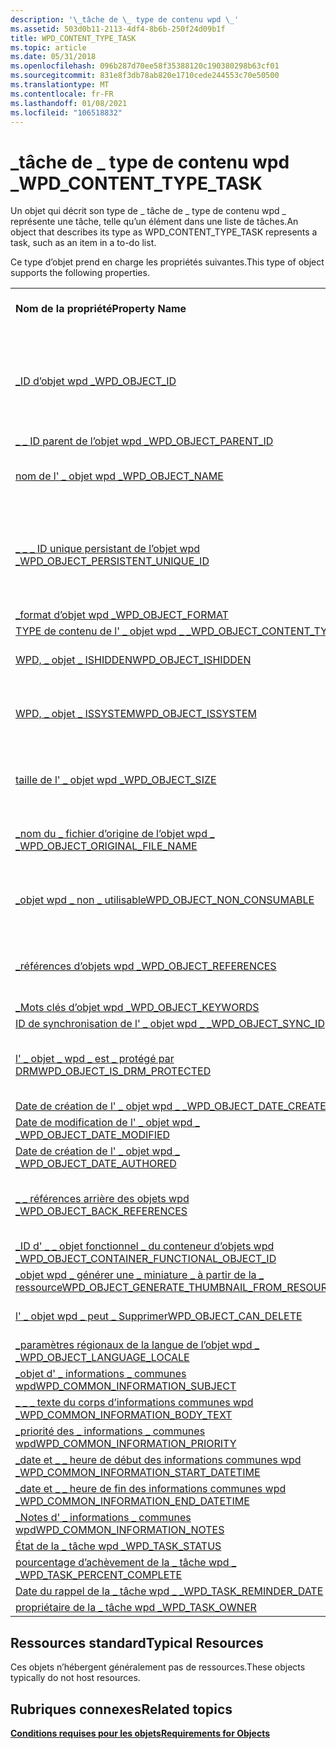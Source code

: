 ```yaml
---
description: '\_tâche de \_ type de contenu wpd \_'
ms.assetid: 503d0b11-2113-4df4-8b6b-250f24d09b1f
title: WPD_CONTENT_TYPE_TASK
ms.topic: article
ms.date: 05/31/2018
ms.openlocfilehash: 096b287d70ee58f35388120c190380298b63cf01
ms.sourcegitcommit: 831e8f3db78ab820e1710cede244553c70e50500
ms.translationtype: MT
ms.contentlocale: fr-FR
ms.lasthandoff: 01/08/2021
ms.locfileid: "106518832"
---
```

# <a name="wpd_content_type_task"></a><span data-ttu-id="391dd-103">\_tâche de \_ type de contenu wpd \_</span><span class="sxs-lookup"><span data-stu-id="391dd-103">WPD\_CONTENT\_TYPE\_TASK</span></span>

<span data-ttu-id="391dd-104">Un objet qui décrit son type de \_ tâche de \_ type de contenu wpd \_ représente une tâche, telle qu’un élément dans une liste de tâches.</span><span class="sxs-lookup"><span data-stu-id="391dd-104">An object that describes its type as WPD\_CONTENT\_TYPE\_TASK represents a task, such as an item in a to-do list.</span></span>

<span data-ttu-id="391dd-105">Ce type d’objet prend en charge les propriétés suivantes.</span><span class="sxs-lookup"><span data-stu-id="391dd-105">This type of object supports the following properties.</span></span>



|                                                                                                                       |                                                                                |
|-----------------------------------------------------------------------------------------------------------------------|--------------------------------------------------------------------------------|
| <span data-ttu-id="391dd-106">**Nom de la propriété**</span><span class="sxs-lookup"><span data-stu-id="391dd-106">**Property Name**</span></span>                                                                                                     | <span data-ttu-id="391dd-107">**Obligatoire ou facultatif**</span><span class="sxs-lookup"><span data-stu-id="391dd-107">**Required or Optional**</span></span>                                                       |
| [<span data-ttu-id="391dd-108">\_ID d’objet wpd \_</span><span class="sxs-lookup"><span data-stu-id="391dd-108">WPD\_OBJECT\_ID</span></span>](object-properties.md)                                                                | <span data-ttu-id="391dd-109">Obligatoire, en lecture seule.</span><span class="sxs-lookup"><span data-stu-id="391dd-109">Required, read-only.</span></span> <span data-ttu-id="391dd-110">Un client ne peut pas définir cette propriété, même au moment de la création.</span><span class="sxs-lookup"><span data-stu-id="391dd-110">A client cannot set this property, even at creation time.</span></span> |
| [<span data-ttu-id="391dd-111">\_ \_ ID parent de l’objet wpd \_</span><span class="sxs-lookup"><span data-stu-id="391dd-111">WPD\_OBJECT\_PARENT\_ID</span></span>](object-properties.md)                                                 | <span data-ttu-id="391dd-112">Obligatoire.</span><span class="sxs-lookup"><span data-stu-id="391dd-112">Required.</span></span>                                                                      |
| [<span data-ttu-id="391dd-113">nom de l' \_ objet wpd \_</span><span class="sxs-lookup"><span data-stu-id="391dd-113">WPD\_OBJECT\_NAME</span></span>](object-properties.md)                                                            | <span data-ttu-id="391dd-114">Obligatoire si l’objet représente un fichier.</span><span class="sxs-lookup"><span data-stu-id="391dd-114">Required if the object represents a file.</span></span>                                      |
| [<span data-ttu-id="391dd-115">\_ \_ \_ ID unique persistant de l’objet wpd \_</span><span class="sxs-lookup"><span data-stu-id="391dd-115">WPD\_OBJECT\_PERSISTENT\_UNIQUE\_ID</span></span>](object-properties.md)                          | <span data-ttu-id="391dd-116">Obligatoire, en lecture seule.</span><span class="sxs-lookup"><span data-stu-id="391dd-116">Required, read-only.</span></span> <span data-ttu-id="391dd-117">Un client ne peut pas définir cette propriété, même au moment de la création.</span><span class="sxs-lookup"><span data-stu-id="391dd-117">A client cannot set this property, even at creation time.</span></span> |
| [<span data-ttu-id="391dd-118">\_format d’objet wpd \_</span><span class="sxs-lookup"><span data-stu-id="391dd-118">WPD\_OBJECT\_FORMAT</span></span>](object-properties.md)                                                        | <span data-ttu-id="391dd-119">Obligatoire.</span><span class="sxs-lookup"><span data-stu-id="391dd-119">Required.</span></span>                                                                      |
| [<span data-ttu-id="391dd-120">TYPE de contenu de l' \_ objet wpd \_ \_</span><span class="sxs-lookup"><span data-stu-id="391dd-120">WPD\_OBJECT\_CONTENT\_TYPE</span></span>](object-properties.md)                                           | <span data-ttu-id="391dd-121">Obligatoire.</span><span class="sxs-lookup"><span data-stu-id="391dd-121">Required.</span></span>                                                                      |
| [<span data-ttu-id="391dd-122">WPD, \_ objet \_ ISHIDDEN</span><span class="sxs-lookup"><span data-stu-id="391dd-122">WPD\_OBJECT\_ISHIDDEN</span></span>](object-properties.md)                                                    | <span data-ttu-id="391dd-123">Obligatoire si l’objet est masqué.</span><span class="sxs-lookup"><span data-stu-id="391dd-123">Required if the object is hidden.</span></span>                                              |
| [<span data-ttu-id="391dd-124">WPD, \_ objet \_ ISSYSTEM</span><span class="sxs-lookup"><span data-stu-id="391dd-124">WPD\_OBJECT\_ISSYSTEM</span></span>](object-properties.md)                                                    | <span data-ttu-id="391dd-125">Obligatoire si l’objet est un objet système (représente un fichier système).</span><span class="sxs-lookup"><span data-stu-id="391dd-125">Required if the object is a system object (represents a system file).</span></span>          |
| [<span data-ttu-id="391dd-126">taille de l' \_ objet wpd \_</span><span class="sxs-lookup"><span data-stu-id="391dd-126">WPD\_OBJECT\_SIZE</span></span>](object-properties.md)                                                            | <span data-ttu-id="391dd-127">Obligatoire si l’objet a au moins une ressource.</span><span class="sxs-lookup"><span data-stu-id="391dd-127">Required if the object has at least one resource.</span></span>                              |
| [<span data-ttu-id="391dd-128">\_nom du \_ fichier d’origine de l’objet wpd \_ \_</span><span class="sxs-lookup"><span data-stu-id="391dd-128">WPD\_OBJECT\_ORIGINAL\_FILE\_NAME</span></span>](object-properties.md)                              | <span data-ttu-id="391dd-129">Obligatoire si l’objet représente un fichier.</span><span class="sxs-lookup"><span data-stu-id="391dd-129">Required if the object represents a file.</span></span>                                      |
| [<span data-ttu-id="391dd-130">\_objet wpd \_ non \_ utilisable</span><span class="sxs-lookup"><span data-stu-id="391dd-130">WPD\_OBJECT\_NON\_CONSUMABLE</span></span>](object-properties.md)                                       | <span data-ttu-id="391dd-131">Recommandé si l’objet n’est pas destiné à être consommé par l’appareil.</span><span class="sxs-lookup"><span data-stu-id="391dd-131">Recommended if the object is not meant for consumption by the device.</span></span>          |
| [<span data-ttu-id="391dd-132">\_références d’objets wpd \_</span><span class="sxs-lookup"><span data-stu-id="391dd-132">WPD\_OBJECT\_REFERENCES</span></span>](object-properties.md)                                                | <span data-ttu-id="391dd-133">Obligatoire si l’objet a des références à d’autres objets.</span><span class="sxs-lookup"><span data-stu-id="391dd-133">Required if the object has references to other objects.</span></span>                        |
| [<span data-ttu-id="391dd-134">\_Mots clés d’objet wpd \_</span><span class="sxs-lookup"><span data-stu-id="391dd-134">WPD\_OBJECT\_KEYWORDS</span></span>](object-properties.md)                                                    | <span data-ttu-id="391dd-135">Optionnel.</span><span class="sxs-lookup"><span data-stu-id="391dd-135">Optional.</span></span>                                                                      |
| [<span data-ttu-id="391dd-136">ID de synchronisation de l' \_ objet wpd \_ \_</span><span class="sxs-lookup"><span data-stu-id="391dd-136">WPD\_OBJECT\_SYNC\_ID</span></span>](object-properties.md)                                                     | <span data-ttu-id="391dd-137">Optionnel.</span><span class="sxs-lookup"><span data-stu-id="391dd-137">Optional.</span></span>                                                                      |
| [<span data-ttu-id="391dd-138">l' \_ objet \_ wpd \_ est \_ protégé par DRM</span><span class="sxs-lookup"><span data-stu-id="391dd-138">WPD\_OBJECT\_IS\_DRM\_PROTECTED</span></span>](object-properties.md)                                  | <span data-ttu-id="391dd-139">Obligatoire si l’objet est protégé par la technologie DRM.</span><span class="sxs-lookup"><span data-stu-id="391dd-139">Required if the object is protected by DRM technology.</span></span>                         |
| [<span data-ttu-id="391dd-140">Date de création de l' \_ objet wpd \_ \_</span><span class="sxs-lookup"><span data-stu-id="391dd-140">WPD\_OBJECT\_DATE\_CREATED</span></span>](object-properties.md)                                           | <span data-ttu-id="391dd-141">Optionnel.</span><span class="sxs-lookup"><span data-stu-id="391dd-141">Optional.</span></span>                                                                      |
| [<span data-ttu-id="391dd-142">Date de modification de l' \_ objet wpd \_ \_</span><span class="sxs-lookup"><span data-stu-id="391dd-142">WPD\_OBJECT\_DATE\_MODIFIED</span></span>](object-properties.md)                                         | <span data-ttu-id="391dd-143">Recommandé.</span><span class="sxs-lookup"><span data-stu-id="391dd-143">Recommended.</span></span>                                                                   |
| [<span data-ttu-id="391dd-144">Date de création de l' \_ objet wpd \_ \_</span><span class="sxs-lookup"><span data-stu-id="391dd-144">WPD\_OBJECT\_DATE\_AUTHORED</span></span>](object-properties.md)                                         | <span data-ttu-id="391dd-145">Optionnel.</span><span class="sxs-lookup"><span data-stu-id="391dd-145">Optional.</span></span>                                                                      |
| [<span data-ttu-id="391dd-146">\_ \_ références arrière des objets wpd \_</span><span class="sxs-lookup"><span data-stu-id="391dd-146">WPD\_OBJECT\_BACK\_REFERENCES</span></span>](object-properties.md)                                                                | <span data-ttu-id="391dd-147">Recommandé si l’objet est référencé par un autre objet.</span><span class="sxs-lookup"><span data-stu-id="391dd-147">Recommended if the object is referenced by another object.</span></span>                     |
| [<span data-ttu-id="391dd-148">\_ID d' \_ \_ objet fonctionnel \_ du conteneur d’objets wpd \_</span><span class="sxs-lookup"><span data-stu-id="391dd-148">WPD\_OBJECT\_CONTAINER\_FUNCTIONAL\_OBJECT\_ID</span></span>](object-properties.md)     | <span data-ttu-id="391dd-149">Optionnel.</span><span class="sxs-lookup"><span data-stu-id="391dd-149">Optional.</span></span>                                                                      |
| [<span data-ttu-id="391dd-150">\_objet wpd \_ générer une \_ miniature \_ à partir de la \_ ressource</span><span class="sxs-lookup"><span data-stu-id="391dd-150">WPD\_OBJECT\_GENERATE\_THUMBNAIL\_FROM\_RESOURCE</span></span>](object-properties.md) | <span data-ttu-id="391dd-151">Optionnel.</span><span class="sxs-lookup"><span data-stu-id="391dd-151">Optional.</span></span>                                                                      |
| [<span data-ttu-id="391dd-152">l' \_ objet wpd \_ peut \_ Supprimer</span><span class="sxs-lookup"><span data-stu-id="391dd-152">WPD\_OBJECT\_CAN\_DELETE</span></span>](object-properties.md)                                                                     | <span data-ttu-id="391dd-153">Obligatoire si l’objet ne peut pas être supprimé.</span><span class="sxs-lookup"><span data-stu-id="391dd-153">Required if the object cannot be deleted.</span></span>                                      |
| [<span data-ttu-id="391dd-154">\_paramètres régionaux de la langue de l’objet wpd \_ \_</span><span class="sxs-lookup"><span data-stu-id="391dd-154">WPD\_OBJECT\_LANGUAGE\_LOCALE</span></span>](object-properties.md)                                                                | <span data-ttu-id="391dd-155">Optionnel.</span><span class="sxs-lookup"><span data-stu-id="391dd-155">Optional.</span></span>                                                                      |
| [<span data-ttu-id="391dd-156">\_objet d' \_ informations \_ communes wpd</span><span class="sxs-lookup"><span data-stu-id="391dd-156">WPD\_COMMON\_INFORMATION\_SUBJECT</span></span>](object-properties.md)                                                            | <span data-ttu-id="391dd-157">Obligatoire.</span><span class="sxs-lookup"><span data-stu-id="391dd-157">Required.</span></span>                                                                      |
| [<span data-ttu-id="391dd-158">\_ \_ \_ texte du corps d’informations communes wpd \_</span><span class="sxs-lookup"><span data-stu-id="391dd-158">WPD\_COMMON\_INFORMATION\_BODY\_TEXT</span></span>](object-properties.md)                                                         | <span data-ttu-id="391dd-159">Recommandé.</span><span class="sxs-lookup"><span data-stu-id="391dd-159">Recommended.</span></span>                                                                   |
| [<span data-ttu-id="391dd-160">\_priorité des \_ informations \_ communes wpd</span><span class="sxs-lookup"><span data-stu-id="391dd-160">WPD\_COMMON\_INFORMATION\_PRIORITY</span></span>](object-properties.md)                                                           | <span data-ttu-id="391dd-161">Recommandé.</span><span class="sxs-lookup"><span data-stu-id="391dd-161">Recommended.</span></span>                                                                   |
| [<span data-ttu-id="391dd-162">\_date et \_ \_ heure de début des informations communes wpd \_</span><span class="sxs-lookup"><span data-stu-id="391dd-162">WPD\_COMMON\_INFORMATION\_START\_DATETIME</span></span>](object-properties.md)                                                    | <span data-ttu-id="391dd-163">Recommandé.</span><span class="sxs-lookup"><span data-stu-id="391dd-163">Recommended.</span></span>                                                                   |
| [<span data-ttu-id="391dd-164">\_date et \_ \_ heure de fin des informations communes wpd \_</span><span class="sxs-lookup"><span data-stu-id="391dd-164">WPD\_COMMON\_INFORMATION\_END\_DATETIME</span></span>](object-properties.md)                                                      | <span data-ttu-id="391dd-165">Recommandé.</span><span class="sxs-lookup"><span data-stu-id="391dd-165">Recommended.</span></span>                                                                   |
| [<span data-ttu-id="391dd-166">\_Notes d' \_ informations \_ communes wpd</span><span class="sxs-lookup"><span data-stu-id="391dd-166">WPD\_COMMON\_INFORMATION\_NOTES</span></span>](object-properties.md)                                                              | <span data-ttu-id="391dd-167">Optionnel.</span><span class="sxs-lookup"><span data-stu-id="391dd-167">Optional.</span></span>                                                                      |
| [<span data-ttu-id="391dd-168">État de la \_ tâche wpd \_</span><span class="sxs-lookup"><span data-stu-id="391dd-168">WPD\_TASK\_STATUS</span></span>](task-properties.md)                                                              | <span data-ttu-id="391dd-169">Optionnel.</span><span class="sxs-lookup"><span data-stu-id="391dd-169">Optional.</span></span>                                                                      |
| [<span data-ttu-id="391dd-170">pourcentage d’achèvement de la \_ tâche wpd \_ \_</span><span class="sxs-lookup"><span data-stu-id="391dd-170">WPD\_TASK\_PERCENT\_COMPLETE</span></span>](task-properties.md)                                         | <span data-ttu-id="391dd-171">Optionnel.</span><span class="sxs-lookup"><span data-stu-id="391dd-171">Optional.</span></span>                                                                      |
| [<span data-ttu-id="391dd-172">Date du rappel de la \_ tâche wpd \_ \_</span><span class="sxs-lookup"><span data-stu-id="391dd-172">WPD\_TASK\_REMINDER\_DATE</span></span>](task-properties.md)                                               | <span data-ttu-id="391dd-173">Optionnel.</span><span class="sxs-lookup"><span data-stu-id="391dd-173">Optional.</span></span>                                                                      |
| [<span data-ttu-id="391dd-174">propriétaire de la \_ tâche wpd \_</span><span class="sxs-lookup"><span data-stu-id="391dd-174">WPD\_TASK\_OWNER</span></span>](task-properties.md)                                                                | <span data-ttu-id="391dd-175">Optionnel.</span><span class="sxs-lookup"><span data-stu-id="391dd-175">Optional.</span></span>                                                                      |



 

## <a name="typical-resources"></a><span data-ttu-id="391dd-176">Ressources standard</span><span class="sxs-lookup"><span data-stu-id="391dd-176">Typical Resources</span></span>

<span data-ttu-id="391dd-177">Ces objets n’hébergent généralement pas de ressources.</span><span class="sxs-lookup"><span data-stu-id="391dd-177">These objects typically do not host resources.</span></span>

## <a name="related-topics"></a><span data-ttu-id="391dd-178">Rubriques connexes</span><span class="sxs-lookup"><span data-stu-id="391dd-178">Related topics</span></span>

<dl> <dt>

[<span data-ttu-id="391dd-179">**Conditions requises pour les objets**</span><span class="sxs-lookup"><span data-stu-id="391dd-179">**Requirements for Objects**</span></span>](requirements-for-objects.md)
</dt> </dl>

 

 



